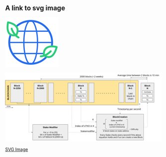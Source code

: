 ## A link to svg image


![SVG Image](ic-benefits-05.svg?sanitize=true)


![SVG Image](POBSoverview.svg?sanitize=true)

[SVG Image](POBSoverview.svg?sanitize=true)
